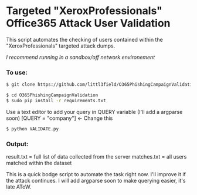 # Targeted "XeroxProfessionals" Office365 Attack User Validation 
This script automates the checking of users contained within the "XeroxProfessionals" targeted attack dumps.

*I recommend running in a sandbox/off network environement*

### To use: 
```sh
$ git clone https://github.com/littl3field/O365PhishingCampaignValidation.git
```
```sh
$ cd O365PhishingCampaignValidation
$ sudo pip install -r requirements.txt
```

Use a text editor to add your query in QUERY variable (I'll add a argparse soon)
[QUERY = "company"] <- Change this

```sh
$ python VALIDATE.py
```

### Output: 
result.txt = full list of data collected from the server
matches.txt = all users matched within the dataset

This is a quick bodge script to automate the task right now. I'll improve it if the attack continues.
I will add argparse soon to make querying easier, it's late AToW.
